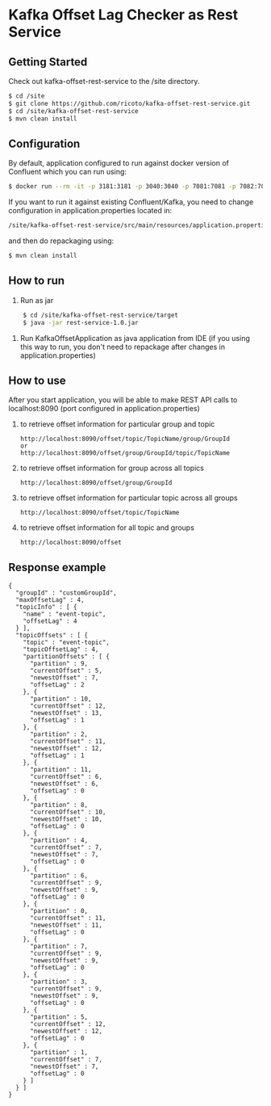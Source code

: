 # Kafka Offset Lag Checker as Rest Service

## Getting Started
Check out kafka-offset-rest-service to the /site directory.

```sh
$ cd /site
$ git clone https://github.com/ricoto/kafka-offset-rest-service.git
$ cd /site/kafka-offset-rest-service 
$ mvn clean install
```

## Configuration
By default, application configured to run against docker version of Confluent which you can run using:
```sh
$ docker run --rm -it -p 3181:3181 -p 3040:3040 -p 7081:7081 -p 7082:7082 -p 7083:7083 -p 7092:7092 -e ZK_PORT=3181 -e WEB_PORT=3040 -e REGISTRY_PORT=8081 -e REST_PORT=7082 -e CONNECT_PORT=7083 -e BROKER_PORT=7092 -e ADV_HOST=127.0.0.1 landoop/fast-data-dev
```  
If you want to run it against existing Confluent/Kafka, you need to change configuration in application.properties located in:
```sh
/site/kafka-offset-rest-service/src/main/resources/application.properties
```
and then do repackaging using:
```sh
$ mvn clean install
```    
## How to run 

1. Run as jar
```sh
    $ cd /site/kafka-offset-rest-service/target
    $ java -jar rest-service-1.0.jar
```
1. Run KafkaOffsetApplication as java application from IDE (if you using this way to run, you don't need to repackage after changes in application.properties)

## How to use 

After you start application, you will be able to make REST API calls to localhost:8090 (port configured in application.properties)

1. to retrieve offset information for particular group and topic 

    ```
    http://localhost:8090/offset/topic/TopicName/group/GroupId
    or
    http://localhost:8090/offset/group/GroupId/topic/TopicName
    ```

1. to retrieve offset information for group across all topics 

    ```
    http://localhost:8090/offset/group/GroupId
    ```
1. to retrieve offset information for particular topic across all groups

    ```
    http://localhost:8090/offset/topic/TopicName
    ```
1. to retrieve offset information for all topic and groups 

    ```
    http://localhost:8090/offset
    ```
 

## Response example


```
{
  "groupId" : "customGroupId",
  "maxOffsetLag" : 4,
  "topicInfo" : [ {
    "name" : "event-topic",
    "offsetLag" : 4
  } ],
  "topicOffsets" : [ {
    "topic" : "event-topic",
    "topicOffsetLag" : 4,
    "partitionOffsets" : [ {
      "partition" : 9,
      "currentOffset" : 5,
      "newestOffset" : 7,
      "offsetLag" : 2
    }, {
      "partition" : 10,
      "currentOffset" : 12,
      "newestOffset" : 13,
      "offsetLag" : 1
    }, {
      "partition" : 2,
      "currentOffset" : 11,
      "newestOffset" : 12,
      "offsetLag" : 1
    }, {
      "partition" : 11,
      "currentOffset" : 6,
      "newestOffset" : 6,
      "offsetLag" : 0
    }, {
      "partition" : 8,
      "currentOffset" : 10,
      "newestOffset" : 10,
      "offsetLag" : 0
    }, {
      "partition" : 4,
      "currentOffset" : 7,
      "newestOffset" : 7,
      "offsetLag" : 0
    }, {
      "partition" : 6,
      "currentOffset" : 9,
      "newestOffset" : 9,
      "offsetLag" : 0
    }, {
      "partition" : 0,
      "currentOffset" : 11,
      "newestOffset" : 11,
      "offsetLag" : 0
    }, {
      "partition" : 7,
      "currentOffset" : 9,
      "newestOffset" : 9,
      "offsetLag" : 0
    }, {
      "partition" : 3,
      "currentOffset" : 9,
      "newestOffset" : 9,
      "offsetLag" : 0
    }, {
      "partition" : 5,
      "currentOffset" : 12,
      "newestOffset" : 12,
      "offsetLag" : 0
    }, {
      "partition" : 1,
      "currentOffset" : 7,
      "newestOffset" : 7,
      "offsetLag" : 0
    } ]
  } ]
}

```
